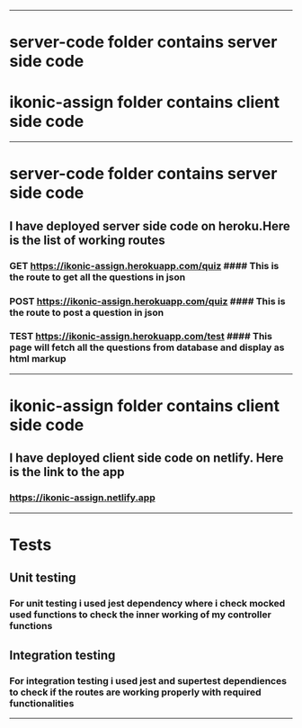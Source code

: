 **************************************************************************************************************************************

# server-code folder contains server side code
# ikonic-assign folder contains client side code

***************************************************************************************************************************************

# server-code folder contains server side code
## I have deployed server side code on heroku.Here is the list of working routes
### GET https://ikonic-assign.herokuapp.com/quiz #### This is the route to get all the questions in json
### POST https://ikonic-assign.herokuapp.com/quiz #### This is the route to post a question in json
### TEST https://ikonic-assign.herokuapp.com/test #### This page will fetch all the questions from database and display as html markup

****************************************************************************************************************************************

# ikonic-assign folder contains client side code
## I have deployed client side code on netlify. Here is the link to the app
### https://ikonic-assign.netlify.app

****************************************************************************************************************************************
# Tests

## Unit testing
### For unit testing i used jest dependency where i check mocked used functions to check the inner working of my controller functions

## Integration testing
### For integration testing i used jest and supertest dependiences to check if the routes are working properly with required functionalities

****************************************************************************************************************************************

